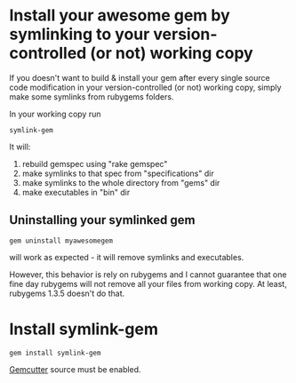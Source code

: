 
Install your awesome gem by symlinking to your version-controlled (or not) working copy
=======================================================================================

If you doesn't want to build & install your gem after every single source code modification
in your version-controlled (or not) working copy, simply make some symlinks from rubygems folders.

In your working copy run

    symlink-gem
   
It will:

  1. rebuild gemspec using "rake gemspec"
  2. make symlinks to that spec from "specifications" dir
  3. make symlinks to the whole directory from "gems" dir
  4. make executables in "bin" dir


Uninstalling your symlinked gem
-------------------------------

    gem uninstall myawesomegem
  
will work as expected - it will remove symlinks and executables.

However, this behavior is rely on rubygems and I cannot guarantee that one fine day
rubygems will not remove all your files from working copy. At least, rubygems 1.3.5 doesn't do that.


Install symlink-gem
===================

    gem install symlink-gem

[Gemcutter](http://gemcutter.org/) source must be enabled.

